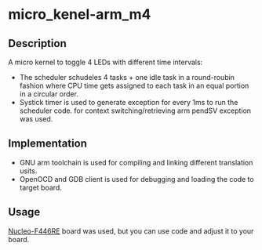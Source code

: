 # micro_kenel-arm_m4
## Description  
A micro kernel to toggle 4 LEDs with different time intervals: 
  * The scheduler schudeles 4 tasks + one idle task in a round-roubin fashion where CPU time gets assigned to each task in an equal portion in a circular order.
  * Systick timer is used to generate exception for every 1ms to run the scheduler code. for context switching/retrieving arm pendSV exception was used. 

## Implementation
  * GNU arm toolchain is used for compiling and linking different translation usits.
  * OpenOCD and GDB client is used for debugging and loading the code to target board.

## Usage 
[Nucleo-F446RE](https://www.st.com/en/evaluation-tools/nucleo-f446re.html) board was used, but you can use code and adjust it to your board.
